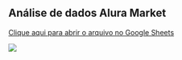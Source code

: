 ## Análise de dados Alura Market

[Clique aqui para abrir o arquivo no Google Sheets](https://docs.google.com/spreadsheets/d/1_6NjF84UREH427WEjHjJx-LYnk-lknzfwNVP-voViqw/edit?usp=sharing)

[![](prints/Relatorio-Final)](https://docs.google.com/spreadsheets/d/1_6NjF84UREH427WEjHjJx-LYnk-lknzfwNVP-voViqw/edit?usp=sharing)
